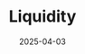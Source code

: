 ---
title: Liquidity
date: 2025-04-03
description: 
authors:
  - tieubao
tags:
  - earn
  - liquidity
---
